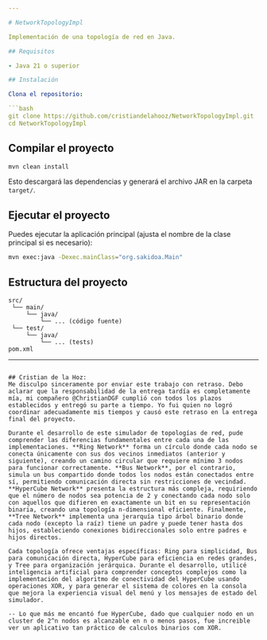 ```yaml
---

# NetworkTopologyImpl

Implementación de una topología de red en Java.

## Requisitos

- Java 21 o superior

## Instalación

Clona el repositorio:

```bash
git clone https://github.com/cristiandelahooz/NetworkTopologyImpl.git
cd NetworkTopologyImpl
```

## Compilar el proyecto

```bash
mvn clean install
```

Esto descargará las dependencias y generará el archivo JAR en la carpeta `target/`.

## Ejecutar el proyecto

Puedes ejecutar la aplicación principal (ajusta el nombre de la clase principal si es necesario):

```bash
mvn exec:java -Dexec.mainClass="org.sakidoa.Main"
```


## Estructura del proyecto

```
src/
 └── main/
     └── java/
         └── ... (código fuente)
 └── test/
     └── java/
         └── ... (tests)
pom.xml
```
---
```

## Cristian de la Hoz: 
Me disculpo sinceramente por enviar este trabajo con retraso. Debo aclarar que la responsabilidad de la entrega tardía es completamente mía, mi compañero @ChristianDGF cumplió con todos los plazos establecidos y entregó su parte a tiempo. Yo fui quien no logró coordinar adecuadamente mis tiempos y causó este retraso en la entrega final del proyecto.

Durante el desarrollo de este simulador de topologías de red, pude comprender las diferencias fundamentales entre cada una de las implementaciones. **Ring Network** forma un círculo donde cada nodo se conecta únicamente con sus dos vecinos inmediatos (anterior y siguiente), creando un camino circular que requiere mínimo 3 nodos para funcionar correctamente. **Bus Network**, por el contrario, simula un bus compartido donde todos los nodos están conectados entre sí, permitiendo comunicación directa sin restricciones de vecindad. **HyperCube Network** presenta la estructura más compleja, requiriendo que el número de nodos sea potencia de 2 y conectando cada nodo solo con aquellos que difieren en exactamente un bit en su representación binaria, creando una topología n-dimensional eficiente. Finalmente, **Tree Network** implementa una jerarquía tipo árbol binario donde cada nodo (excepto la raíz) tiene un padre y puede tener hasta dos hijos, estableciendo conexiones bidireccionales solo entre padres e hijos directos.

Cada topología ofrece ventajas específicas: Ring para simplicidad, Bus para comunicación directa, HyperCube para eficiencia en redes grandes, y Tree para organización jerárquica. Durante el desarrollo, utilicé inteligencia artificial para comprender conceptos complejos como la implementación del algoritmo de conectividad del HyperCube usando operaciones XOR, y para generar el sistema de colores en la consola que mejora la experiencia visual del menú y los mensajes de estado del simulador.

-- Lo que más me encantó fue HyperCube, dado que cualquier nodo en un cluster de 2^n nodos es alcanzable en n o menos pasos, fue increible ver un aplicativo tan práctico de calculos binarios com XOR.
